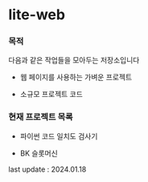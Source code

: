 # lite-web

### 목적

다음과 같은 작업들을 모아두는 저장소입니다

- 웹 페이지를 사용하는 가벼운 프로젝트

- 소규모 프로젝트 코드

### 현재 프로젝트 목록

- 파이썬 코드 일치도 검사기

- BK 슬롯머신

last update : 2024.01.18
